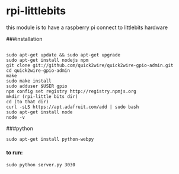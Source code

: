 # rpi-littlebits
this module is to have a raspberry pi connect to littlebits hardware

###installation
```install:

sudo apt-get update && sudo apt-get upgrade
sudo apt-get install nodejs npm
git clone git://github.com/quick2wire/quick2wire-gpio-admin.git
cd quick2wire-gpio-admin
make
sudo make install
sudo adduser $USER gpio
npm config set registry http://registry.npmjs.org
mkdir (rpi-little bits dir)
cd (to that dir)
curl -sLS https://apt.adafruit.com/add | sudo bash
sudo apt-get install node
node -v
```

###python
```
sudo apt-get install python-webpy
```

#### to run:
`sudo python server.py 3030`
